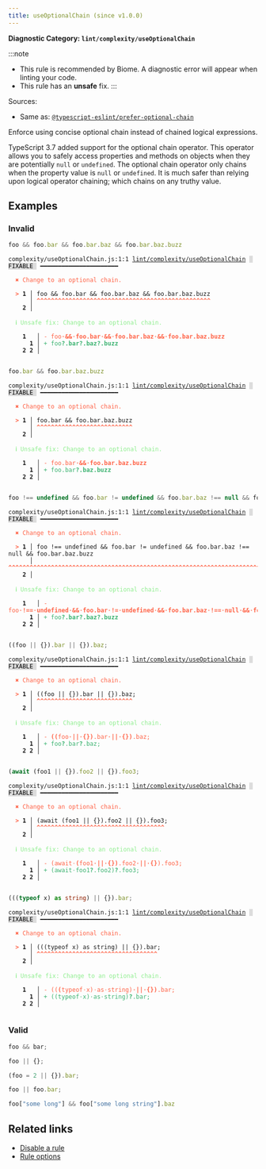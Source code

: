 ```yaml
---
title: useOptionalChain (since v1.0.0)
---
```


**Diagnostic Category: `lint/complexity/useOptionalChain`**

:::note
- This rule is recommended by Biome. A diagnostic error will appear when linting your code.
- This rule has an **unsafe** fix.
:::

Sources: 
- Same as: <a href="https://typescript-eslint.io/rules/prefer-optional-chain" target="_blank"><code>@typescript-eslint/prefer-optional-chain</code></a>

Enforce using concise optional chain instead of chained logical expressions.

TypeScript 3.7 added support for the optional chain operator.
This operator allows you to safely access properties and methods on objects when they are potentially `null` or `undefined`.
The optional chain operator only chains when the property value is `null` or `undefined`.
It is much safer than relying upon logical operator chaining; which chains on any truthy value.

## Examples

### Invalid

```jsx
foo && foo.bar && foo.bar.baz && foo.bar.baz.buzz
```

<pre class="language-text"><code class="language-text">complexity/useOptionalChain.js:1:1 <a href="https://biomejs.dev/linter/rules/use-optional-chain">lint/complexity/useOptionalChain</a> <span style="color: #000; background-color: #ddd;"> FIXABLE </span> ━━━━━━━━━━━━━━━━━━━━━━

<strong><span style="color: Tomato;">  </span></strong><strong><span style="color: Tomato;">✖</span></strong> <span style="color: Tomato;">Change to an optional chain.</span>
  
<strong><span style="color: Tomato;">  </span></strong><strong><span style="color: Tomato;">&gt;</span></strong> <strong>1 │ </strong>foo &amp;&amp; foo.bar &amp;&amp; foo.bar.baz &amp;&amp; foo.bar.baz.buzz
   <strong>   │ </strong><strong><span style="color: Tomato;">^</span></strong><strong><span style="color: Tomato;">^</span></strong><strong><span style="color: Tomato;">^</span></strong><strong><span style="color: Tomato;">^</span></strong><strong><span style="color: Tomato;">^</span></strong><strong><span style="color: Tomato;">^</span></strong><strong><span style="color: Tomato;">^</span></strong><strong><span style="color: Tomato;">^</span></strong><strong><span style="color: Tomato;">^</span></strong><strong><span style="color: Tomato;">^</span></strong><strong><span style="color: Tomato;">^</span></strong><strong><span style="color: Tomato;">^</span></strong><strong><span style="color: Tomato;">^</span></strong><strong><span style="color: Tomato;">^</span></strong><strong><span style="color: Tomato;">^</span></strong><strong><span style="color: Tomato;">^</span></strong><strong><span style="color: Tomato;">^</span></strong><strong><span style="color: Tomato;">^</span></strong><strong><span style="color: Tomato;">^</span></strong><strong><span style="color: Tomato;">^</span></strong><strong><span style="color: Tomato;">^</span></strong><strong><span style="color: Tomato;">^</span></strong><strong><span style="color: Tomato;">^</span></strong><strong><span style="color: Tomato;">^</span></strong><strong><span style="color: Tomato;">^</span></strong><strong><span style="color: Tomato;">^</span></strong><strong><span style="color: Tomato;">^</span></strong><strong><span style="color: Tomato;">^</span></strong><strong><span style="color: Tomato;">^</span></strong><strong><span style="color: Tomato;">^</span></strong><strong><span style="color: Tomato;">^</span></strong><strong><span style="color: Tomato;">^</span></strong><strong><span style="color: Tomato;">^</span></strong><strong><span style="color: Tomato;">^</span></strong><strong><span style="color: Tomato;">^</span></strong><strong><span style="color: Tomato;">^</span></strong><strong><span style="color: Tomato;">^</span></strong><strong><span style="color: Tomato;">^</span></strong><strong><span style="color: Tomato;">^</span></strong><strong><span style="color: Tomato;">^</span></strong><strong><span style="color: Tomato;">^</span></strong><strong><span style="color: Tomato;">^</span></strong><strong><span style="color: Tomato;">^</span></strong><strong><span style="color: Tomato;">^</span></strong><strong><span style="color: Tomato;">^</span></strong><strong><span style="color: Tomato;">^</span></strong><strong><span style="color: Tomato;">^</span></strong><strong><span style="color: Tomato;">^</span></strong><strong><span style="color: Tomato;">^</span></strong>
    <strong>2 │ </strong>
  
<strong><span style="color: lightgreen;">  </span></strong><strong><span style="color: lightgreen;">ℹ</span></strong> <span style="color: lightgreen;">Unsafe fix</span><span style="color: lightgreen;">: </span><span style="color: lightgreen;">Change to an optional chain.</span>
  
    <strong>1</strong>  <strong> │ </strong><span style="color: Tomato;">-</span> <span style="color: Tomato;">f</span><span style="color: Tomato;">o</span><span style="color: Tomato;">o</span><span style="color: Tomato;"><span style="opacity: 0.8;"><strong>·</strong></span></span><span style="color: Tomato;"><strong>&amp;</strong></span><span style="color: Tomato;"><strong>&amp;</strong></span><span style="color: Tomato;"><span style="opacity: 0.8;"><strong>·</strong></span></span><span style="color: Tomato;"><strong>f</strong></span><span style="color: Tomato;"><strong>o</strong></span><span style="color: Tomato;"><strong>o</strong></span><span style="color: Tomato;"><strong>.</strong></span><span style="color: Tomato;"><strong>b</strong></span><span style="color: Tomato;"><strong>a</strong></span><span style="color: Tomato;"><strong>r</strong></span><span style="color: Tomato;"><span style="opacity: 0.8;"><strong>·</strong></span></span><span style="color: Tomato;"><strong>&amp;</strong></span><span style="color: Tomato;"><strong>&amp;</strong></span><span style="color: Tomato;"><span style="opacity: 0.8;"><strong>·</strong></span></span><span style="color: Tomato;"><strong>f</strong></span><span style="color: Tomato;"><strong>o</strong></span><span style="color: Tomato;"><strong>o</strong></span><span style="color: Tomato;"><strong>.</strong></span><span style="color: Tomato;"><strong>b</strong></span><span style="color: Tomato;"><strong>a</strong></span><span style="color: Tomato;"><strong>r</strong></span><span style="color: Tomato;"><strong>.</strong></span><span style="color: Tomato;"><strong>b</strong></span><span style="color: Tomato;"><strong>a</strong></span><span style="color: Tomato;"><strong>z</strong></span><span style="color: Tomato;"><span style="opacity: 0.8;"><strong>·</strong></span></span><span style="color: Tomato;"><strong>&amp;</strong></span><span style="color: Tomato;"><strong>&amp;</strong></span><span style="color: Tomato;"><span style="opacity: 0.8;"><strong>·</strong></span></span><span style="color: Tomato;"><strong>f</strong></span><span style="color: Tomato;"><strong>o</strong></span><span style="color: Tomato;"><strong>o</strong></span><span style="color: Tomato;"><strong>.</strong></span><span style="color: Tomato;"><strong>b</strong></span><span style="color: Tomato;"><strong>a</strong></span><span style="color: Tomato;"><strong>r</strong></span><span style="color: Tomato;"><strong>.</strong></span><span style="color: Tomato;"><strong>b</strong></span><span style="color: Tomato;"><strong>a</strong></span><span style="color: Tomato;"><strong>z</strong></span><span style="color: Tomato;"><strong>.</strong></span><span style="color: Tomato;"><strong>b</strong></span><span style="color: Tomato;"><strong>u</strong></span><span style="color: Tomato;"><strong>z</strong></span><span style="color: Tomato;"><strong>z</strong></span>
      <strong>1</strong><strong> │ </strong><span style="color: MediumSeaGreen;">+</span> <span style="color: MediumSeaGreen;">f</span><span style="color: MediumSeaGreen;">o</span><span style="color: MediumSeaGreen;">o</span><span style="color: MediumSeaGreen;"><strong>?</strong></span><span style="color: MediumSeaGreen;"><strong>.</strong></span><span style="color: MediumSeaGreen;"><strong>b</strong></span><span style="color: MediumSeaGreen;"><strong>a</strong></span><span style="color: MediumSeaGreen;"><strong>r</strong></span><span style="color: MediumSeaGreen;"><strong>?</strong></span><span style="color: MediumSeaGreen;"><strong>.</strong></span><span style="color: MediumSeaGreen;"><strong>b</strong></span><span style="color: MediumSeaGreen;"><strong>a</strong></span><span style="color: MediumSeaGreen;"><strong>z</strong></span><span style="color: MediumSeaGreen;"><strong>?</strong></span><span style="color: MediumSeaGreen;"><strong>.</strong></span><span style="color: MediumSeaGreen;"><strong>b</strong></span><span style="color: MediumSeaGreen;"><strong>u</strong></span><span style="color: MediumSeaGreen;"><strong>z</strong></span><span style="color: MediumSeaGreen;"><strong>z</strong></span>
    <strong>2</strong> <strong>2</strong><strong> │ </strong>  
  
</code></pre>

```jsx
foo.bar && foo.bar.baz.buzz
```

<pre class="language-text"><code class="language-text">complexity/useOptionalChain.js:1:1 <a href="https://biomejs.dev/linter/rules/use-optional-chain">lint/complexity/useOptionalChain</a> <span style="color: #000; background-color: #ddd;"> FIXABLE </span> ━━━━━━━━━━━━━━━━━━━━━━

<strong><span style="color: Tomato;">  </span></strong><strong><span style="color: Tomato;">✖</span></strong> <span style="color: Tomato;">Change to an optional chain.</span>
  
<strong><span style="color: Tomato;">  </span></strong><strong><span style="color: Tomato;">&gt;</span></strong> <strong>1 │ </strong>foo.bar &amp;&amp; foo.bar.baz.buzz
   <strong>   │ </strong><strong><span style="color: Tomato;">^</span></strong><strong><span style="color: Tomato;">^</span></strong><strong><span style="color: Tomato;">^</span></strong><strong><span style="color: Tomato;">^</span></strong><strong><span style="color: Tomato;">^</span></strong><strong><span style="color: Tomato;">^</span></strong><strong><span style="color: Tomato;">^</span></strong><strong><span style="color: Tomato;">^</span></strong><strong><span style="color: Tomato;">^</span></strong><strong><span style="color: Tomato;">^</span></strong><strong><span style="color: Tomato;">^</span></strong><strong><span style="color: Tomato;">^</span></strong><strong><span style="color: Tomato;">^</span></strong><strong><span style="color: Tomato;">^</span></strong><strong><span style="color: Tomato;">^</span></strong><strong><span style="color: Tomato;">^</span></strong><strong><span style="color: Tomato;">^</span></strong><strong><span style="color: Tomato;">^</span></strong><strong><span style="color: Tomato;">^</span></strong><strong><span style="color: Tomato;">^</span></strong><strong><span style="color: Tomato;">^</span></strong><strong><span style="color: Tomato;">^</span></strong><strong><span style="color: Tomato;">^</span></strong><strong><span style="color: Tomato;">^</span></strong><strong><span style="color: Tomato;">^</span></strong><strong><span style="color: Tomato;">^</span></strong><strong><span style="color: Tomato;">^</span></strong>
    <strong>2 │ </strong>
  
<strong><span style="color: lightgreen;">  </span></strong><strong><span style="color: lightgreen;">ℹ</span></strong> <span style="color: lightgreen;">Unsafe fix</span><span style="color: lightgreen;">: </span><span style="color: lightgreen;">Change to an optional chain.</span>
  
    <strong>1</strong>  <strong> │ </strong><span style="color: Tomato;">-</span> <span style="color: Tomato;">f</span><span style="color: Tomato;">o</span><span style="color: Tomato;">o</span><span style="color: Tomato;">.</span><span style="color: Tomato;">b</span><span style="color: Tomato;">a</span><span style="color: Tomato;">r</span><span style="color: Tomato;"><span style="opacity: 0.8;"><strong>·</strong></span></span><span style="color: Tomato;"><strong>&amp;</strong></span><span style="color: Tomato;"><strong>&amp;</strong></span><span style="color: Tomato;"><span style="opacity: 0.8;"><strong>·</strong></span></span><span style="color: Tomato;"><strong>f</strong></span><span style="color: Tomato;"><strong>o</strong></span><span style="color: Tomato;"><strong>o</strong></span><span style="color: Tomato;"><strong>.</strong></span><span style="color: Tomato;"><strong>b</strong></span><span style="color: Tomato;"><strong>a</strong></span><span style="color: Tomato;"><strong>r</strong></span><span style="color: Tomato;"><strong>.</strong></span><span style="color: Tomato;"><strong>b</strong></span><span style="color: Tomato;"><strong>a</strong></span><span style="color: Tomato;"><strong>z</strong></span><span style="color: Tomato;"><strong>.</strong></span><span style="color: Tomato;"><strong>b</strong></span><span style="color: Tomato;"><strong>u</strong></span><span style="color: Tomato;"><strong>z</strong></span><span style="color: Tomato;"><strong>z</strong></span>
      <strong>1</strong><strong> │ </strong><span style="color: MediumSeaGreen;">+</span> <span style="color: MediumSeaGreen;">f</span><span style="color: MediumSeaGreen;">o</span><span style="color: MediumSeaGreen;">o</span><span style="color: MediumSeaGreen;">.</span><span style="color: MediumSeaGreen;">b</span><span style="color: MediumSeaGreen;">a</span><span style="color: MediumSeaGreen;">r</span><span style="color: MediumSeaGreen;"><strong>?</strong></span><span style="color: MediumSeaGreen;"><strong>.</strong></span><span style="color: MediumSeaGreen;"><strong>b</strong></span><span style="color: MediumSeaGreen;"><strong>a</strong></span><span style="color: MediumSeaGreen;"><strong>z</strong></span><span style="color: MediumSeaGreen;"><strong>.</strong></span><span style="color: MediumSeaGreen;"><strong>b</strong></span><span style="color: MediumSeaGreen;"><strong>u</strong></span><span style="color: MediumSeaGreen;"><strong>z</strong></span><span style="color: MediumSeaGreen;"><strong>z</strong></span>
    <strong>2</strong> <strong>2</strong><strong> │ </strong>  
  
</code></pre>

```jsx
foo !== undefined && foo.bar != undefined && foo.bar.baz !== null && foo.bar.baz.buzz
```

<pre class="language-text"><code class="language-text">complexity/useOptionalChain.js:1:1 <a href="https://biomejs.dev/linter/rules/use-optional-chain">lint/complexity/useOptionalChain</a> <span style="color: #000; background-color: #ddd;"> FIXABLE </span> ━━━━━━━━━━━━━━━━━━━━━━

<strong><span style="color: Tomato;">  </span></strong><strong><span style="color: Tomato;">✖</span></strong> <span style="color: Tomato;">Change to an optional chain.</span>
  
<strong><span style="color: Tomato;">  </span></strong><strong><span style="color: Tomato;">&gt;</span></strong> <strong>1 │ </strong>foo !== undefined &amp;&amp; foo.bar != undefined &amp;&amp; foo.bar.baz !== null &amp;&amp; foo.bar.baz.buzz
   <strong>   │ </strong><strong><span style="color: Tomato;">^</span></strong><strong><span style="color: Tomato;">^</span></strong><strong><span style="color: Tomato;">^</span></strong><strong><span style="color: Tomato;">^</span></strong><strong><span style="color: Tomato;">^</span></strong><strong><span style="color: Tomato;">^</span></strong><strong><span style="color: Tomato;">^</span></strong><strong><span style="color: Tomato;">^</span></strong><strong><span style="color: Tomato;">^</span></strong><strong><span style="color: Tomato;">^</span></strong><strong><span style="color: Tomato;">^</span></strong><strong><span style="color: Tomato;">^</span></strong><strong><span style="color: Tomato;">^</span></strong><strong><span style="color: Tomato;">^</span></strong><strong><span style="color: Tomato;">^</span></strong><strong><span style="color: Tomato;">^</span></strong><strong><span style="color: Tomato;">^</span></strong><strong><span style="color: Tomato;">^</span></strong><strong><span style="color: Tomato;">^</span></strong><strong><span style="color: Tomato;">^</span></strong><strong><span style="color: Tomato;">^</span></strong><strong><span style="color: Tomato;">^</span></strong><strong><span style="color: Tomato;">^</span></strong><strong><span style="color: Tomato;">^</span></strong><strong><span style="color: Tomato;">^</span></strong><strong><span style="color: Tomato;">^</span></strong><strong><span style="color: Tomato;">^</span></strong><strong><span style="color: Tomato;">^</span></strong><strong><span style="color: Tomato;">^</span></strong><strong><span style="color: Tomato;">^</span></strong><strong><span style="color: Tomato;">^</span></strong><strong><span style="color: Tomato;">^</span></strong><strong><span style="color: Tomato;">^</span></strong><strong><span style="color: Tomato;">^</span></strong><strong><span style="color: Tomato;">^</span></strong><strong><span style="color: Tomato;">^</span></strong><strong><span style="color: Tomato;">^</span></strong><strong><span style="color: Tomato;">^</span></strong><strong><span style="color: Tomato;">^</span></strong><strong><span style="color: Tomato;">^</span></strong><strong><span style="color: Tomato;">^</span></strong><strong><span style="color: Tomato;">^</span></strong><strong><span style="color: Tomato;">^</span></strong><strong><span style="color: Tomato;">^</span></strong><strong><span style="color: Tomato;">^</span></strong><strong><span style="color: Tomato;">^</span></strong><strong><span style="color: Tomato;">^</span></strong><strong><span style="color: Tomato;">^</span></strong><strong><span style="color: Tomato;">^</span></strong><strong><span style="color: Tomato;">^</span></strong><strong><span style="color: Tomato;">^</span></strong><strong><span style="color: Tomato;">^</span></strong><strong><span style="color: Tomato;">^</span></strong><strong><span style="color: Tomato;">^</span></strong><strong><span style="color: Tomato;">^</span></strong><strong><span style="color: Tomato;">^</span></strong><strong><span style="color: Tomato;">^</span></strong><strong><span style="color: Tomato;">^</span></strong><strong><span style="color: Tomato;">^</span></strong><strong><span style="color: Tomato;">^</span></strong><strong><span style="color: Tomato;">^</span></strong><strong><span style="color: Tomato;">^</span></strong><strong><span style="color: Tomato;">^</span></strong><strong><span style="color: Tomato;">^</span></strong><strong><span style="color: Tomato;">^</span></strong><strong><span style="color: Tomato;">^</span></strong><strong><span style="color: Tomato;">^</span></strong><strong><span style="color: Tomato;">^</span></strong><strong><span style="color: Tomato;">^</span></strong><strong><span style="color: Tomato;">^</span></strong><strong><span style="color: Tomato;">^</span></strong><strong><span style="color: Tomato;">^</span></strong><strong><span style="color: Tomato;">^</span></strong><strong><span style="color: Tomato;">^</span></strong><strong><span style="color: Tomato;">^</span></strong><strong><span style="color: Tomato;">^</span></strong><strong><span style="color: Tomato;">^</span></strong><strong><span style="color: Tomato;">^</span></strong><strong><span style="color: Tomato;">^</span></strong><strong><span style="color: Tomato;">^</span></strong><strong><span style="color: Tomato;">^</span></strong><strong><span style="color: Tomato;">^</span></strong><strong><span style="color: Tomato;">^</span></strong><strong><span style="color: Tomato;">^</span></strong><strong><span style="color: Tomato;">^</span></strong>
    <strong>2 │ </strong>
  
<strong><span style="color: lightgreen;">  </span></strong><strong><span style="color: lightgreen;">ℹ</span></strong> <span style="color: lightgreen;">Unsafe fix</span><span style="color: lightgreen;">: </span><span style="color: lightgreen;">Change to an optional chain.</span>
  
    <strong>1</strong>  <strong> │ </strong><span style="color: Tomato;">-</span> <span style="color: Tomato;">f</span><span style="color: Tomato;">o</span><span style="color: Tomato;">o</span><span style="color: Tomato;"><span style="opacity: 0.8;"><strong>·</strong></span></span><span style="color: Tomato;"><strong>!</strong></span><span style="color: Tomato;"><strong>=</strong></span><span style="color: Tomato;"><strong>=</strong></span><span style="color: Tomato;"><span style="opacity: 0.8;"><strong>·</strong></span></span><span style="color: Tomato;"><strong>u</strong></span><span style="color: Tomato;"><strong>n</strong></span><span style="color: Tomato;"><strong>d</strong></span><span style="color: Tomato;"><strong>e</strong></span><span style="color: Tomato;"><strong>f</strong></span><span style="color: Tomato;"><strong>i</strong></span><span style="color: Tomato;"><strong>n</strong></span><span style="color: Tomato;"><strong>e</strong></span><span style="color: Tomato;"><strong>d</strong></span><span style="color: Tomato;"><span style="opacity: 0.8;"><strong>·</strong></span></span><span style="color: Tomato;"><strong>&amp;</strong></span><span style="color: Tomato;"><strong>&amp;</strong></span><span style="color: Tomato;"><span style="opacity: 0.8;"><strong>·</strong></span></span><span style="color: Tomato;"><strong>f</strong></span><span style="color: Tomato;"><strong>o</strong></span><span style="color: Tomato;"><strong>o</strong></span><span style="color: Tomato;"><strong>.</strong></span><span style="color: Tomato;"><strong>b</strong></span><span style="color: Tomato;"><strong>a</strong></span><span style="color: Tomato;"><strong>r</strong></span><span style="color: Tomato;"><span style="opacity: 0.8;"><strong>·</strong></span></span><span style="color: Tomato;"><strong>!</strong></span><span style="color: Tomato;"><strong>=</strong></span><span style="color: Tomato;"><span style="opacity: 0.8;"><strong>·</strong></span></span><span style="color: Tomato;"><strong>u</strong></span><span style="color: Tomato;"><strong>n</strong></span><span style="color: Tomato;"><strong>d</strong></span><span style="color: Tomato;"><strong>e</strong></span><span style="color: Tomato;"><strong>f</strong></span><span style="color: Tomato;"><strong>i</strong></span><span style="color: Tomato;"><strong>n</strong></span><span style="color: Tomato;"><strong>e</strong></span><span style="color: Tomato;"><strong>d</strong></span><span style="color: Tomato;"><span style="opacity: 0.8;"><strong>·</strong></span></span><span style="color: Tomato;"><strong>&amp;</strong></span><span style="color: Tomato;"><strong>&amp;</strong></span><span style="color: Tomato;"><span style="opacity: 0.8;"><strong>·</strong></span></span><span style="color: Tomato;"><strong>f</strong></span><span style="color: Tomato;"><strong>o</strong></span><span style="color: Tomato;"><strong>o</strong></span><span style="color: Tomato;"><strong>.</strong></span><span style="color: Tomato;"><strong>b</strong></span><span style="color: Tomato;"><strong>a</strong></span><span style="color: Tomato;"><strong>r</strong></span><span style="color: Tomato;"><strong>.</strong></span><span style="color: Tomato;"><strong>b</strong></span><span style="color: Tomato;"><strong>a</strong></span><span style="color: Tomato;"><strong>z</strong></span><span style="color: Tomato;"><span style="opacity: 0.8;"><strong>·</strong></span></span><span style="color: Tomato;"><strong>!</strong></span><span style="color: Tomato;"><strong>=</strong></span><span style="color: Tomato;"><strong>=</strong></span><span style="color: Tomato;"><span style="opacity: 0.8;"><strong>·</strong></span></span><span style="color: Tomato;"><strong>n</strong></span><span style="color: Tomato;"><strong>u</strong></span><span style="color: Tomato;"><strong>l</strong></span><span style="color: Tomato;"><strong>l</strong></span><span style="color: Tomato;"><span style="opacity: 0.8;"><strong>·</strong></span></span><span style="color: Tomato;"><strong>&amp;</strong></span><span style="color: Tomato;"><strong>&amp;</strong></span><span style="color: Tomato;"><span style="opacity: 0.8;"><strong>·</strong></span></span><span style="color: Tomato;"><strong>f</strong></span><span style="color: Tomato;"><strong>o</strong></span><span style="color: Tomato;"><strong>o</strong></span><span style="color: Tomato;"><strong>.</strong></span><span style="color: Tomato;"><strong>b</strong></span><span style="color: Tomato;"><strong>a</strong></span><span style="color: Tomato;"><strong>r</strong></span><span style="color: Tomato;"><strong>.</strong></span><span style="color: Tomato;"><strong>b</strong></span><span style="color: Tomato;"><strong>a</strong></span><span style="color: Tomato;"><strong>z</strong></span><span style="color: Tomato;"><strong>.</strong></span><span style="color: Tomato;"><strong>b</strong></span><span style="color: Tomato;"><strong>u</strong></span><span style="color: Tomato;"><strong>z</strong></span><span style="color: Tomato;"><strong>z</strong></span>
      <strong>1</strong><strong> │ </strong><span style="color: MediumSeaGreen;">+</span> <span style="color: MediumSeaGreen;">f</span><span style="color: MediumSeaGreen;">o</span><span style="color: MediumSeaGreen;">o</span><span style="color: MediumSeaGreen;"><strong>?</strong></span><span style="color: MediumSeaGreen;"><strong>.</strong></span><span style="color: MediumSeaGreen;"><strong>b</strong></span><span style="color: MediumSeaGreen;"><strong>a</strong></span><span style="color: MediumSeaGreen;"><strong>r</strong></span><span style="color: MediumSeaGreen;"><strong>?</strong></span><span style="color: MediumSeaGreen;"><strong>.</strong></span><span style="color: MediumSeaGreen;"><strong>b</strong></span><span style="color: MediumSeaGreen;"><strong>a</strong></span><span style="color: MediumSeaGreen;"><strong>z</strong></span><span style="color: MediumSeaGreen;"><strong>?</strong></span><span style="color: MediumSeaGreen;"><strong>.</strong></span><span style="color: MediumSeaGreen;"><strong>b</strong></span><span style="color: MediumSeaGreen;"><strong>u</strong></span><span style="color: MediumSeaGreen;"><strong>z</strong></span><span style="color: MediumSeaGreen;"><strong>z</strong></span>
    <strong>2</strong> <strong>2</strong><strong> │ </strong>  
  
</code></pre>

```jsx
((foo || {}).bar || {}).baz;
```

<pre class="language-text"><code class="language-text">complexity/useOptionalChain.js:1:1 <a href="https://biomejs.dev/linter/rules/use-optional-chain">lint/complexity/useOptionalChain</a> <span style="color: #000; background-color: #ddd;"> FIXABLE </span> ━━━━━━━━━━━━━━━━━━━━━━

<strong><span style="color: Tomato;">  </span></strong><strong><span style="color: Tomato;">✖</span></strong> <span style="color: Tomato;">Change to an optional chain.</span>
  
<strong><span style="color: Tomato;">  </span></strong><strong><span style="color: Tomato;">&gt;</span></strong> <strong>1 │ </strong>((foo || {}).bar || {}).baz;
   <strong>   │ </strong><strong><span style="color: Tomato;">^</span></strong><strong><span style="color: Tomato;">^</span></strong><strong><span style="color: Tomato;">^</span></strong><strong><span style="color: Tomato;">^</span></strong><strong><span style="color: Tomato;">^</span></strong><strong><span style="color: Tomato;">^</span></strong><strong><span style="color: Tomato;">^</span></strong><strong><span style="color: Tomato;">^</span></strong><strong><span style="color: Tomato;">^</span></strong><strong><span style="color: Tomato;">^</span></strong><strong><span style="color: Tomato;">^</span></strong><strong><span style="color: Tomato;">^</span></strong><strong><span style="color: Tomato;">^</span></strong><strong><span style="color: Tomato;">^</span></strong><strong><span style="color: Tomato;">^</span></strong><strong><span style="color: Tomato;">^</span></strong><strong><span style="color: Tomato;">^</span></strong><strong><span style="color: Tomato;">^</span></strong><strong><span style="color: Tomato;">^</span></strong><strong><span style="color: Tomato;">^</span></strong><strong><span style="color: Tomato;">^</span></strong><strong><span style="color: Tomato;">^</span></strong><strong><span style="color: Tomato;">^</span></strong><strong><span style="color: Tomato;">^</span></strong><strong><span style="color: Tomato;">^</span></strong><strong><span style="color: Tomato;">^</span></strong><strong><span style="color: Tomato;">^</span></strong>
    <strong>2 │ </strong>
  
<strong><span style="color: lightgreen;">  </span></strong><strong><span style="color: lightgreen;">ℹ</span></strong> <span style="color: lightgreen;">Unsafe fix</span><span style="color: lightgreen;">: </span><span style="color: lightgreen;">Change to an optional chain.</span>
  
    <strong>1</strong>  <strong> │ </strong><span style="color: Tomato;">-</span> <span style="color: Tomato;"><strong>(</strong></span><span style="color: Tomato;"><strong>(</strong></span><span style="color: Tomato;">f</span><span style="color: Tomato;">o</span><span style="color: Tomato;">o</span><span style="color: Tomato;"><span style="opacity: 0.8;"><strong>·</strong></span></span><span style="color: Tomato;"><strong>|</strong></span><span style="color: Tomato;"><strong>|</strong></span><span style="color: Tomato;"><span style="opacity: 0.8;"><strong>·</strong></span></span><span style="color: Tomato;"><strong>{</strong></span><span style="color: Tomato;"><strong>}</strong></span><span style="color: Tomato;"><strong>)</strong></span><span style="color: Tomato;">.</span><span style="color: Tomato;">b</span><span style="color: Tomato;">a</span><span style="color: Tomato;">r</span><span style="color: Tomato;"><span style="opacity: 0.8;"><strong>·</strong></span></span><span style="color: Tomato;"><strong>|</strong></span><span style="color: Tomato;"><strong>|</strong></span><span style="color: Tomato;"><span style="opacity: 0.8;"><strong>·</strong></span></span><span style="color: Tomato;"><strong>{</strong></span><span style="color: Tomato;"><strong>}</strong></span><span style="color: Tomato;"><strong>)</strong></span><span style="color: Tomato;">.</span><span style="color: Tomato;">b</span><span style="color: Tomato;">a</span><span style="color: Tomato;">z</span><span style="color: Tomato;">;</span>
      <strong>1</strong><strong> │ </strong><span style="color: MediumSeaGreen;">+</span> <span style="color: MediumSeaGreen;">f</span><span style="color: MediumSeaGreen;">o</span><span style="color: MediumSeaGreen;">o</span><span style="color: MediumSeaGreen;"><strong>?</strong></span><span style="color: MediumSeaGreen;">.</span><span style="color: MediumSeaGreen;">b</span><span style="color: MediumSeaGreen;">a</span><span style="color: MediumSeaGreen;">r</span><span style="color: MediumSeaGreen;"><strong>?</strong></span><span style="color: MediumSeaGreen;">.</span><span style="color: MediumSeaGreen;">b</span><span style="color: MediumSeaGreen;">a</span><span style="color: MediumSeaGreen;">z</span><span style="color: MediumSeaGreen;">;</span>
    <strong>2</strong> <strong>2</strong><strong> │ </strong>  
  
</code></pre>

```jsx
(await (foo1 || {}).foo2 || {}).foo3;
```

<pre class="language-text"><code class="language-text">complexity/useOptionalChain.js:1:1 <a href="https://biomejs.dev/linter/rules/use-optional-chain">lint/complexity/useOptionalChain</a> <span style="color: #000; background-color: #ddd;"> FIXABLE </span> ━━━━━━━━━━━━━━━━━━━━━━

<strong><span style="color: Tomato;">  </span></strong><strong><span style="color: Tomato;">✖</span></strong> <span style="color: Tomato;">Change to an optional chain.</span>
  
<strong><span style="color: Tomato;">  </span></strong><strong><span style="color: Tomato;">&gt;</span></strong> <strong>1 │ </strong>(await (foo1 || {}).foo2 || {}).foo3;
   <strong>   │ </strong><strong><span style="color: Tomato;">^</span></strong><strong><span style="color: Tomato;">^</span></strong><strong><span style="color: Tomato;">^</span></strong><strong><span style="color: Tomato;">^</span></strong><strong><span style="color: Tomato;">^</span></strong><strong><span style="color: Tomato;">^</span></strong><strong><span style="color: Tomato;">^</span></strong><strong><span style="color: Tomato;">^</span></strong><strong><span style="color: Tomato;">^</span></strong><strong><span style="color: Tomato;">^</span></strong><strong><span style="color: Tomato;">^</span></strong><strong><span style="color: Tomato;">^</span></strong><strong><span style="color: Tomato;">^</span></strong><strong><span style="color: Tomato;">^</span></strong><strong><span style="color: Tomato;">^</span></strong><strong><span style="color: Tomato;">^</span></strong><strong><span style="color: Tomato;">^</span></strong><strong><span style="color: Tomato;">^</span></strong><strong><span style="color: Tomato;">^</span></strong><strong><span style="color: Tomato;">^</span></strong><strong><span style="color: Tomato;">^</span></strong><strong><span style="color: Tomato;">^</span></strong><strong><span style="color: Tomato;">^</span></strong><strong><span style="color: Tomato;">^</span></strong><strong><span style="color: Tomato;">^</span></strong><strong><span style="color: Tomato;">^</span></strong><strong><span style="color: Tomato;">^</span></strong><strong><span style="color: Tomato;">^</span></strong><strong><span style="color: Tomato;">^</span></strong><strong><span style="color: Tomato;">^</span></strong><strong><span style="color: Tomato;">^</span></strong><strong><span style="color: Tomato;">^</span></strong><strong><span style="color: Tomato;">^</span></strong><strong><span style="color: Tomato;">^</span></strong><strong><span style="color: Tomato;">^</span></strong><strong><span style="color: Tomato;">^</span></strong>
    <strong>2 │ </strong>
  
<strong><span style="color: lightgreen;">  </span></strong><strong><span style="color: lightgreen;">ℹ</span></strong> <span style="color: lightgreen;">Unsafe fix</span><span style="color: lightgreen;">: </span><span style="color: lightgreen;">Change to an optional chain.</span>
  
    <strong>1</strong>  <strong> │ </strong><span style="color: Tomato;">-</span> <span style="color: Tomato;">(</span><span style="color: Tomato;">a</span><span style="color: Tomato;">w</span><span style="color: Tomato;">a</span><span style="color: Tomato;">i</span><span style="color: Tomato;">t</span><span style="color: Tomato;"><span style="opacity: 0.8;">·</span></span><span style="color: Tomato;"><strong>(</strong></span><span style="color: Tomato;">f</span><span style="color: Tomato;">o</span><span style="color: Tomato;">o</span><span style="color: Tomato;">1</span><span style="color: Tomato;"><span style="opacity: 0.8;"><strong>·</strong></span></span><span style="color: Tomato;"><strong>|</strong></span><span style="color: Tomato;"><strong>|</strong></span><span style="color: Tomato;"><span style="opacity: 0.8;"><strong>·</strong></span></span><span style="color: Tomato;"><strong>{</strong></span><span style="color: Tomato;"><strong>}</strong></span><span style="color: Tomato;"><strong>)</strong></span><span style="color: Tomato;">.</span><span style="color: Tomato;">f</span><span style="color: Tomato;">o</span><span style="color: Tomato;">o</span><span style="color: Tomato;">2</span><span style="color: Tomato;"><span style="opacity: 0.8;"><strong>·</strong></span></span><span style="color: Tomato;"><strong>|</strong></span><span style="color: Tomato;"><strong>|</strong></span><span style="color: Tomato;"><span style="opacity: 0.8;"><strong>·</strong></span></span><span style="color: Tomato;"><strong>{</strong></span><span style="color: Tomato;"><strong>}</strong></span><span style="color: Tomato;">)</span><span style="color: Tomato;">.</span><span style="color: Tomato;">f</span><span style="color: Tomato;">o</span><span style="color: Tomato;">o</span><span style="color: Tomato;">3</span><span style="color: Tomato;">;</span>
      <strong>1</strong><strong> │ </strong><span style="color: MediumSeaGreen;">+</span> <span style="color: MediumSeaGreen;">(</span><span style="color: MediumSeaGreen;">a</span><span style="color: MediumSeaGreen;">w</span><span style="color: MediumSeaGreen;">a</span><span style="color: MediumSeaGreen;">i</span><span style="color: MediumSeaGreen;">t</span><span style="color: MediumSeaGreen;"><span style="opacity: 0.8;">·</span></span><span style="color: MediumSeaGreen;">f</span><span style="color: MediumSeaGreen;">o</span><span style="color: MediumSeaGreen;">o</span><span style="color: MediumSeaGreen;">1</span><span style="color: MediumSeaGreen;"><strong>?</strong></span><span style="color: MediumSeaGreen;">.</span><span style="color: MediumSeaGreen;">f</span><span style="color: MediumSeaGreen;">o</span><span style="color: MediumSeaGreen;">o</span><span style="color: MediumSeaGreen;">2</span><span style="color: MediumSeaGreen;">)</span><span style="color: MediumSeaGreen;"><strong>?</strong></span><span style="color: MediumSeaGreen;">.</span><span style="color: MediumSeaGreen;">f</span><span style="color: MediumSeaGreen;">o</span><span style="color: MediumSeaGreen;">o</span><span style="color: MediumSeaGreen;">3</span><span style="color: MediumSeaGreen;">;</span>
    <strong>2</strong> <strong>2</strong><strong> │ </strong>  
  
</code></pre>

```ts
(((typeof x) as string) || {}).bar;
```

<pre class="language-text"><code class="language-text">complexity/useOptionalChain.js:1:1 <a href="https://biomejs.dev/linter/rules/use-optional-chain">lint/complexity/useOptionalChain</a> <span style="color: #000; background-color: #ddd;"> FIXABLE </span> ━━━━━━━━━━━━━━━━━━━━━━

<strong><span style="color: Tomato;">  </span></strong><strong><span style="color: Tomato;">✖</span></strong> <span style="color: Tomato;">Change to an optional chain.</span>
  
<strong><span style="color: Tomato;">  </span></strong><strong><span style="color: Tomato;">&gt;</span></strong> <strong>1 │ </strong>(((typeof x) as string) || {}).bar;
   <strong>   │ </strong><strong><span style="color: Tomato;">^</span></strong><strong><span style="color: Tomato;">^</span></strong><strong><span style="color: Tomato;">^</span></strong><strong><span style="color: Tomato;">^</span></strong><strong><span style="color: Tomato;">^</span></strong><strong><span style="color: Tomato;">^</span></strong><strong><span style="color: Tomato;">^</span></strong><strong><span style="color: Tomato;">^</span></strong><strong><span style="color: Tomato;">^</span></strong><strong><span style="color: Tomato;">^</span></strong><strong><span style="color: Tomato;">^</span></strong><strong><span style="color: Tomato;">^</span></strong><strong><span style="color: Tomato;">^</span></strong><strong><span style="color: Tomato;">^</span></strong><strong><span style="color: Tomato;">^</span></strong><strong><span style="color: Tomato;">^</span></strong><strong><span style="color: Tomato;">^</span></strong><strong><span style="color: Tomato;">^</span></strong><strong><span style="color: Tomato;">^</span></strong><strong><span style="color: Tomato;">^</span></strong><strong><span style="color: Tomato;">^</span></strong><strong><span style="color: Tomato;">^</span></strong><strong><span style="color: Tomato;">^</span></strong><strong><span style="color: Tomato;">^</span></strong><strong><span style="color: Tomato;">^</span></strong><strong><span style="color: Tomato;">^</span></strong><strong><span style="color: Tomato;">^</span></strong><strong><span style="color: Tomato;">^</span></strong><strong><span style="color: Tomato;">^</span></strong><strong><span style="color: Tomato;">^</span></strong><strong><span style="color: Tomato;">^</span></strong><strong><span style="color: Tomato;">^</span></strong><strong><span style="color: Tomato;">^</span></strong><strong><span style="color: Tomato;">^</span></strong>
    <strong>2 │ </strong>
  
<strong><span style="color: lightgreen;">  </span></strong><strong><span style="color: lightgreen;">ℹ</span></strong> <span style="color: lightgreen;">Unsafe fix</span><span style="color: lightgreen;">: </span><span style="color: lightgreen;">Change to an optional chain.</span>
  
    <strong>1</strong>  <strong> │ </strong><span style="color: Tomato;">-</span> <span style="color: Tomato;">(</span><span style="color: Tomato;">(</span><span style="color: Tomato;"><strong>(</strong></span><span style="color: Tomato;">t</span><span style="color: Tomato;">y</span><span style="color: Tomato;">p</span><span style="color: Tomato;">e</span><span style="color: Tomato;">o</span><span style="color: Tomato;">f</span><span style="color: Tomato;"><span style="opacity: 0.8;">·</span></span><span style="color: Tomato;">x</span><span style="color: Tomato;">)</span><span style="color: Tomato;"><span style="opacity: 0.8;">·</span></span><span style="color: Tomato;">a</span><span style="color: Tomato;">s</span><span style="color: Tomato;"><span style="opacity: 0.8;">·</span></span><span style="color: Tomato;">s</span><span style="color: Tomato;">t</span><span style="color: Tomato;">r</span><span style="color: Tomato;">i</span><span style="color: Tomato;">n</span><span style="color: Tomato;">g</span><span style="color: Tomato;">)</span><span style="color: Tomato;"><span style="opacity: 0.8;"><strong>·</strong></span></span><span style="color: Tomato;"><strong>|</strong></span><span style="color: Tomato;"><strong>|</strong></span><span style="color: Tomato;"><span style="opacity: 0.8;"><strong>·</strong></span></span><span style="color: Tomato;"><strong>{</strong></span><span style="color: Tomato;"><strong>}</strong></span><span style="color: Tomato;"><strong>)</strong></span><span style="color: Tomato;">.</span><span style="color: Tomato;">b</span><span style="color: Tomato;">a</span><span style="color: Tomato;">r</span><span style="color: Tomato;">;</span>
      <strong>1</strong><strong> │ </strong><span style="color: MediumSeaGreen;">+</span> <span style="color: MediumSeaGreen;">(</span><span style="color: MediumSeaGreen;">(</span><span style="color: MediumSeaGreen;">t</span><span style="color: MediumSeaGreen;">y</span><span style="color: MediumSeaGreen;">p</span><span style="color: MediumSeaGreen;">e</span><span style="color: MediumSeaGreen;">o</span><span style="color: MediumSeaGreen;">f</span><span style="color: MediumSeaGreen;"><span style="opacity: 0.8;">·</span></span><span style="color: MediumSeaGreen;">x</span><span style="color: MediumSeaGreen;">)</span><span style="color: MediumSeaGreen;"><span style="opacity: 0.8;">·</span></span><span style="color: MediumSeaGreen;">a</span><span style="color: MediumSeaGreen;">s</span><span style="color: MediumSeaGreen;"><span style="opacity: 0.8;">·</span></span><span style="color: MediumSeaGreen;">s</span><span style="color: MediumSeaGreen;">t</span><span style="color: MediumSeaGreen;">r</span><span style="color: MediumSeaGreen;">i</span><span style="color: MediumSeaGreen;">n</span><span style="color: MediumSeaGreen;">g</span><span style="color: MediumSeaGreen;">)</span><span style="color: MediumSeaGreen;"><strong>?</strong></span><span style="color: MediumSeaGreen;">.</span><span style="color: MediumSeaGreen;">b</span><span style="color: MediumSeaGreen;">a</span><span style="color: MediumSeaGreen;">r</span><span style="color: MediumSeaGreen;">;</span>
    <strong>2</strong> <strong>2</strong><strong> │ </strong>  
  
</code></pre>

### Valid

```jsx
foo && bar;
```

```jsx
foo || {};
```

```jsx
(foo = 2 || {}).bar;
```

```jsx
foo || foo.bar;
```

```jsx
foo["some long"] && foo["some long string"].baz
```

## Related links

- [Disable a rule](/linter/#disable-a-lint-rule)
- [Rule options](/linter/#rule-options)
